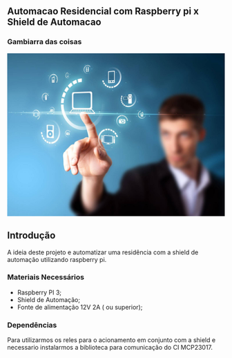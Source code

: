 ## Automacao Residencial com Raspberry pi x Shield de Automacao

### Gambiarra das coisas

![asciicast](https://github.com/MagnoMonteCerqueira/Automacao/blob/master/imgs/GAMBIARRA-DAS-COISAS.jpg)


## Introdução

A ideia deste projeto e automatizar uma residência com a shield de automação utilizando raspberry pi.

### Materiais Necessários

* Raspberry PI 3;
* Shield de Automação;
* Fonte de alimentação 12V 2A ( ou superior);

### Dependências

Para utilizarmos os reles para o acionamento em conjunto com a shield e necessario instalarmos a biblioteca para comunicação do CI MCP23017.

